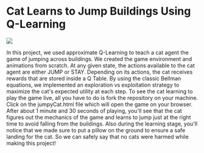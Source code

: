 # Cat Learns to Jump Buildings Using Q-Learning
 
 ![](jumpyCat.gif)
 
In this project, we used approximate Q-Learning to teach a cat agent the game of jumping across buildings. We created the game environment and animations from scratch. At any given state, the actions available to the cat agent are either JUMP or STAY. Depending on its actions, the cat receives rewards that are stored inside a Q Table. By using the classic Bellman equations, we implemented an exploration vs exploitation strategy to maximize the cat's expected utility at each step. To see the cat learning to play the game live, all you have to do is fork the repository on your machine. Click on the jumpyCat.html file which will open the game on your browser. After about 1 minute and 30 seconds of playing, you'll see that the cat figures out the mechanics of the game and learns to jump just at the right time to avoid falling from the buildings. Also during the learning stage, you'll notice that we made sure to put a pillow on the ground to ensure a safe landing for the cat. So we can safely say that no cats were harmed while making this project!
